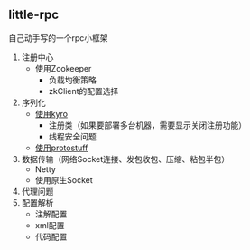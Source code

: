 ## little-rpc
自己动手写的一个rpc小框架

1. 注册中心
    - 使用Zookeeper
        - 负载均衡策略
        - zkClient的配置选择
1. 序列化
    - [使用kyro](https://github.com/EsotericSoftware/kryo)
      - 注册类（如果要部署多台机器，需要显示关闭注册功能）
      - 线程安全问题 
    - [使用protostuff](https://github.com/protostuff/protostuff)
1. 数据传输（网络Socket连接、发包收包、压缩、粘包半包）
    - Netty
    - 使用原生Socket
1. 代理问题
1. 配置解析
    - 注解配置
    - xml配置
    - 代码配置